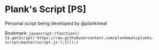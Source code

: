 # Plank's Script [PS]
Personal script being developed by @plankmeal

Bookmark:
`javascript:(function(){$.getScript('https://raw.githubusercontent.com/plankmeal/planks-script/master/script.js');}());)`
